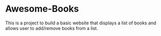 # Awesome-Books
This is a project to build a basic website that displays a list of books and allows user to add/remove books from a list.

